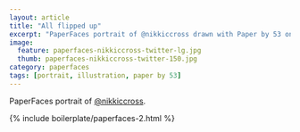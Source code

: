 ```yaml
---
layout: article
title: "All flipped up"
excerpt: "PaperFaces portrait of @nikkiccross drawn with Paper by 53 on an iPad."
image: 
  feature: paperfaces-nikkiccross-twitter-lg.jpg
  thumb: paperfaces-nikkiccross-twitter-150.jpg
category: paperfaces
tags: [portrait, illustration, paper by 53]
---
```


PaperFaces portrait of [@nikkiccross](http://twitter.com/nikkiccross).

{% include boilerplate/paperfaces-2.html %}